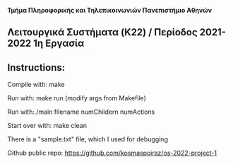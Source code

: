 
**Τµήµα Πληροφορικής και Τηλεπικοινωνιών
Πανεπιστήμιο Αθηνών**

## **Λειτουργικά Συστήµατα (K22) / Περίοδος 2021-2022 1η Εργασία**


## Instructions:
Compile with: make

Run with: make run (modify args from Makefile)

Run with:./main filename numChildern numActions

Start over with: make clean

There is a "sample.txt" file, which I used for debugging

Github public repo: https://github.com/kosmaspoiraz/os-2022-project-1


